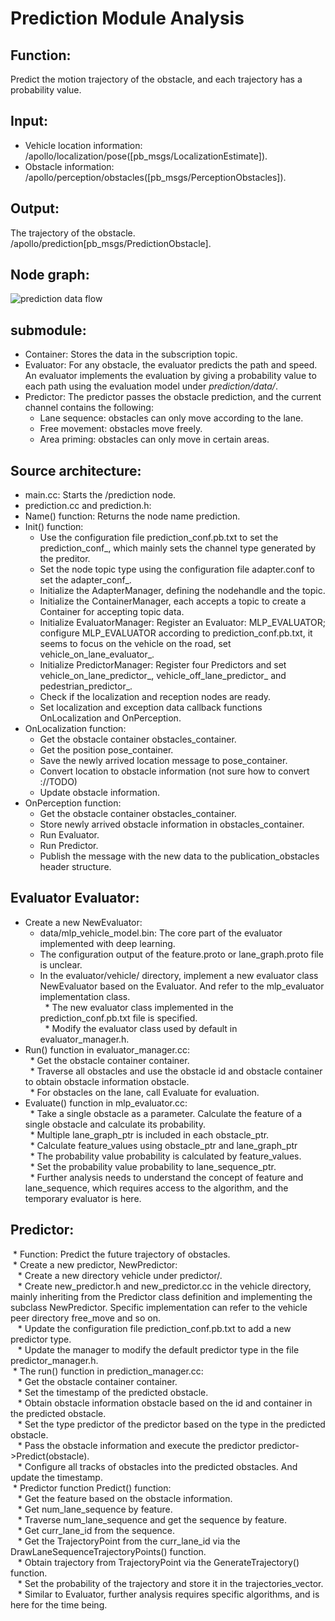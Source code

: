 # Prediction Module Analysis
## Function:
Predict the motion trajectory of the obstacle, and each trajectory has a probability value.

## Input:
* Vehicle location information: /apollo/localization/pose([pb_msgs/LocalizationEstimate]). <br />
* Obstacle information: /apollo/perception/obstacles([pb_msgs/PerceptionObstacles]).

## Output:
The trajectory of the obstacle. /apollo/prediction[pb_msgs/PredictionObstacle].

## Node graph:
![prediction data flow](images/prediction_node_arch.bmp)

## submodule:
* Container: Stores the data in the subscription topic. <br />
* Evaluator: For any obstacle, the evaluator predicts the path and speed. An evaluator implements the evaluation by giving a probability value to each path using the evaluation model under _prediction/data/_. <br />
* Predictor: The predictor passes the obstacle prediction, and the current channel contains the following:<br />
  * Lane sequence: obstacles can only move according to the lane.<br />
  * Free movement: obstacles move freely.<br />
  * Area priming: obstacles can only move in certain areas.<br />

## Source architecture:
* main.cc: Starts the /prediction node.<br />
* prediction.cc and prediction.h:<br />
* Name() function: Returns the node name prediction.<br />
* Init() function:<br />
  * Use the configuration file prediction_conf.pb.txt to set the prediction_conf_, which mainly sets the channel type generated by the preditor.<br />
  * Set the node topic type using the configuration file adapter.conf to set the adapter_conf_.<br />
  * Initialize the AdapterManager, defining the nodehandle and the topic.<br />
  * Initialize the ContainerManager, each accepts a topic to create a Container for accepting topic data.<br />
  * Initialize EvaluatorManager: Register an Evaluator: MLP_EVALUATOR; configure MLP_EVALUATOR according to prediction_conf.pb.txt, it seems to focus on the vehicle on the road, set vehicle_on_lane_evaluator_.<br />
  * Initialize PredictorManager: Register four Predictors and set vehicle_on_lane_predictor_, vehicle_off_lane_predictor_ and pedestrian_predictor_.<br />
  * Check if the localization and reception nodes are ready.<br />
  * Set localization and exception data callback functions OnLocalization and OnPerception.<br />
* OnLocalization function:<br />
  * Get the obstacle container obstacles_container.<br />
  * Get the position pose_container.<br />
  * Save the newly arrived location message to pose_container.<br />
  * Convert location to obstacle information (not sure how to convert ://TODO)<br />
  * Update obstacle information.<br />
* OnPerception function:<br />
  * Get the obstacle container obstacles_container.<br />
  * Store newly arrived obstacle information in obstacles_container.<br />
  * Run Evaluator.<br />
  * Run Predictor.<br />
  * Publish the message with the new data to the publication_obstacles header structure.<br />

## Evaluator Evaluator:
* Create a new NewEvaluator:<br />
  * data/mlp_vehicle_model.bin: The core part of the evaluator implemented with deep learning.<br />
  * The configuration output of the feature.proto or lane_graph.proto file is unclear.<br />
  * In the evaluator/vehicle/ directory, implement a new evaluator class NewEvaluator based on the Evaluator. And refer to the mlp_evaluator implementation class.<br />
  * The new evaluator class implemented in the prediction_conf.pb.txt file is specified.<br />
  * Modify the evaluator class used by default in evaluator_manager.h.<br />
* Run() function in evaluator_manager.cc:<br />
  * Get the obstacle container container.<br />
  * Traverse all obstacles and use the obstacle id and obstacle container to obtain obstacle information obstacle.<br />
  * For obstacles on the lane, call Evaluate for evaluation.<br />
* Evaluate() function in mlp_evaluator.cc:<br />
  * Take a single obstacle as a parameter. Calculate the feature of a single obstacle and calculate its probability.<br />
  * Multiple lane_graph_ptr is included in each obstacle_ptr.<br />
  * Calculate feature_values ​​using obstacle_ptr and lane_graph_ptr<br />
  * The probability value probability is calculated by feature_values.<br />
  * Set the probability value probability to lane_sequence_ptr.<br />
  * Further analysis needs to understand the concept of feature and lane_sequence, which requires access to the algorithm, and the temporary evaluator is here.<br />

## Predictor:
 * Function: Predict the future trajectory of obstacles.<br />
 * Create a new predictor, NewPredictor:<br />
   * Create a new directory vehicle under predictor/.<br />
   * Create new_predictor.h and new_predictor.cc in the vehicle directory, mainly inheriting from the Predictor class definition and implementing the subclass NewPredictor. Specific implementation can refer to the vehicle peer directory free_move and so on.<br />
   * Update the configuration file prediction_conf.pb.txt to add a new predictor type.<br />
   * Update the manager to modify the default predictor type in the file predictor_manager.h.<br />
 * The run() function in prediction_manager.cc:<br />
   * Get the obstacle container container.<br />
   * Set the timestamp of the predicted obstacle.<br />
   * Obtain obstacle information obstacle based on the id and container in the predicted obstacle.<br />
   * Set the type predictor of the predictor based on the type in the predicted obstacle.<br />
   * Pass the obstacle information and execute the predictor predictor->Predict(obstacle).<br />
   * Configure all tracks of obstacles into the predicted obstacles. And update the timestamp.<br />
 * Predictor function Predict() function:<br />
   * Get the feature based on the obstacle information.<br />
   * Get num_lane_sequence by feature.<br />
   * Traverse num_lane_sequence and get the sequence by feature.<br />
   * Get curr_lane_id from the sequence.<br />
   * Get the TrajectoryPoint from the curr_lane_id via the DrawLaneSequenceTrajectoryPoints() function.<br />
   * Obtain trajectory from TrajectoryPoint via the GenerateTrajectory() function.<br />
   * Set the probability of the trajectory and store it in the trajectories_vector.<br />
   * Similar to Evaluator, further analysis requires specific algorithms, and is here for the time being.<br />
